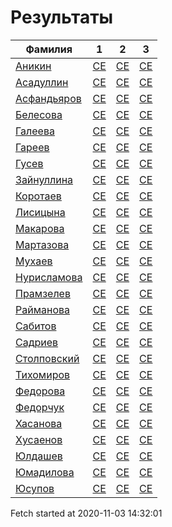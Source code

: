 # Результаты
Фамилия | 1| 2| 3
---|:---:|:---:|:---:
[Аникин](Аникин/README.md)  | [CE](Аникин/1.md) | [CE](Аникин/2.md) | [CE](Аникин/3.md)
[Асадуллин](Асадуллин/README.md)  | [CE](Асадуллин/1.md) | [CE](Асадуллин/2.md) | [CE](Асадуллин/3.md)
[Асфандьяров](Асфандьяров/README.md)  | [CE](Асфандьяров/1.md) | [CE](Асфандьяров/2.md) | [CE](Асфандьяров/3.md)
[Белесова](Белесова/README.md)  | [CE](Белесова/1.md) | [CE](Белесова/2.md) | [CE](Белесова/3.md)
[Галеева](Галеева/README.md)  | [CE](Галеева/1.md) | [CE](Галеева/2.md) | [CE](Галеева/3.md)
[Гареев](Гареев/README.md)  | [CE](Гареев/1.md) | [CE](Гареев/2.md) | [CE](Гареев/3.md)
[Гусев](Гусев/README.md)  | [CE](Гусев/1.md) | [CE](Гусев/2.md) | [CE](Гусев/3.md)
[Зайнуллина](Зайнуллина/README.md)  | [CE](Зайнуллина/1.md) | [CE](Зайнуллина/2.md) | [CE](Зайнуллина/3.md)
[Коротаев](Коротаев/README.md)  | [CE](Коротаев/1.md) | [CE](Коротаев/2.md) | [CE](Коротаев/3.md)
[Лисицына](Лисицына/README.md)  | [CE](Лисицына/1.md) | [CE](Лисицына/2.md) | [CE](Лисицына/3.md)
[Макарова](Макарова/README.md)  | [CE](Макарова/1.md) | [CE](Макарова/2.md) | [CE](Макарова/3.md)
[Мартазова](Мартазова/README.md)  | [CE](Мартазова/1.md) | [CE](Мартазова/2.md) | [CE](Мартазова/3.md)
[Мухаев](Мухаев/README.md)  | [CE](Мухаев/1.md) | [CE](Мухаев/2.md) | [CE](Мухаев/3.md)
[Нурисламова](Нурисламова/README.md)  | [CE](Нурисламова/1.md) | [CE](Нурисламова/2.md) | [CE](Нурисламова/3.md)
[Прамзелев](Прамзелев/README.md)  | [CE](Прамзелев/1.md) | [CE](Прамзелев/2.md) | [CE](Прамзелев/3.md)
[Райманова](Райманова/README.md)  | [CE](Райманова/1.md) | [CE](Райманова/2.md) | [CE](Райманова/3.md)
[Сабитов](Сабитов/README.md)  | [CE](Сабитов/1.md) | [CE](Сабитов/2.md) | [CE](Сабитов/3.md)
[Садриев](Садриев/README.md)  | [CE](Садриев/1.md) | [CE](Садриев/2.md) | [CE](Садриев/3.md)
[Столповский](Столповский/README.md)  | [CE](Столповский/1.md) | [CE](Столповский/2.md) | [CE](Столповский/3.md)
[Тихомиров](Тихомиров/README.md)  | [CE](Тихомиров/1.md) | [CE](Тихомиров/2.md) | [CE](Тихомиров/3.md)
[Федорова](Федорова/README.md)  | [CE](Федорова/1.md) | [CE](Федорова/2.md) | [CE](Федорова/3.md)
[Федорчук](Федорчук/README.md)  | [CE](Федорчук/1.md) | [CE](Федорчук/2.md) | [CE](Федорчук/3.md)
[Хасанова](Хасанова/README.md)  | [CE](Хасанова/1.md) | [CE](Хасанова/2.md) | [CE](Хасанова/3.md)
[Хусаенов](Хусаенов/README.md)  | [CE](Хусаенов/1.md) | [CE](Хусаенов/2.md) | [CE](Хусаенов/3.md)
[Юлдашев](Юлдашев/README.md)  | [CE](Юлдашев/1.md) | [CE](Юлдашев/2.md) | [CE](Юлдашев/3.md)
[Юмадилова](Юмадилова/README.md)  | [CE](Юмадилова/1.md) | [CE](Юмадилова/2.md) | [CE](Юмадилова/3.md)
[Юсупов](Юсупов/README.md)  | [CE](Юсупов/1.md) | [CE](Юсупов/2.md) | [CE](Юсупов/3.md)

Fetch started at 2020-11-03 14:32:01
